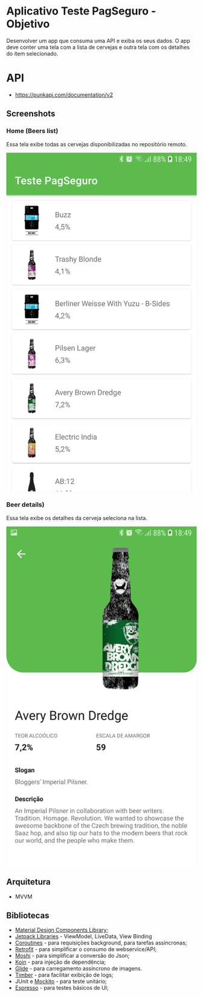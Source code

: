 # Aplicativo Teste PagSeguro - Objetivo
Desenvolver um app que consuma uma API e exiba os seus dados. O app deve conter uma tela com a lista de cervejas e outra tela com os detalhes do item
selecionado.

# API
* https://punkapi.com/documentation/v2

## Screenshots
### Home (Beers list)
Essa tela exibe todas as cervejas disponibilizadas no repositório remoto.

<img src="./docs/imgs/screen_home.jpg" width="600"/>

### Beer details)
Essa tela exibe os detalhes da cerveja seleciona na lista.

<img src="./docs/imgs/screen_beer_details.jpg" width="600"/>

## Arquitetura
* MVVM

## Bibliotecas
* [Material Design Components Library](https://material.io/develop/android);
* [Jetpack Libraries](https://developer.android.com/jetpack) - ViewModel, LiveData, View Binding
* [Coroutines](https://github.com/Kotlin/kotlinx.coroutines) - para requisições background, para tarefas assíncronas;
* [Retrofit](https://square.github.io/retrofit) - para simplificar o consumo de webservice/API;
* [Moshi](https://github.com/square/moshi) - para simplificar a conversão do Json;
* [Koin](https://github.com/InsertKoinIO/koin) - para injeção de dependência;
* [Glide](https://github.com/bumptech/glide) - para carregamento assíncrono de imagens.
* [Timber](https://github.com/JakeWharton/timber) - para facilitar exibição de logs;
* JUnit e [Mockito](https://github.com/mockito/mockito) -  para teste unitário;
* [Espresso](https://developer.android.com/training/testing/espresso) - para testes básicos de UI;
